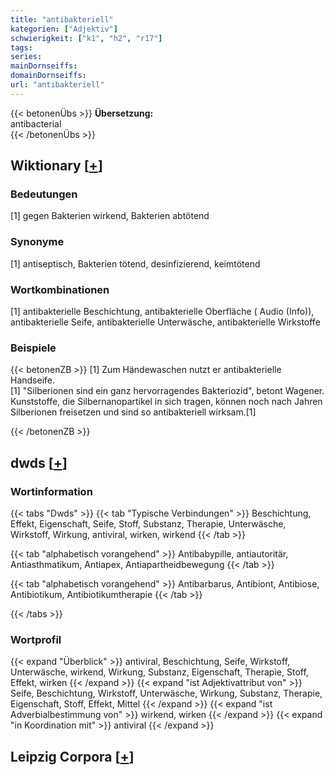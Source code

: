 ```yaml
---
title: "antibakteriell"
kategorien: ["Adjektiv"]
schwierigkeit: ["k1", "h2", "r17"]
tags:
series:
mainDornseiffs:
domainDornseiffs:
url: "antibakteriell"
---
```


{{< betonenÜbs >}}
**Übersetzung:**  
antibacterial  
{{< /betonenÜbs >}}

## Wiktionary [[+](https://de.wiktionary.org/wiki/antibakteriell)]

### Bedeutungen
[1] gegen Bakterien wirkend, Bakterien abtötend  

### Synonyme
[1] antiseptisch, Bakterien tötend, desinfizierend, keimtötend  

### Wortkombinationen
[1] antibakterielle Beschichtung, antibakterielle Oberfläche ( Audio (Info)), antibakterielle Seife, antibakterielle Unterwäsche, antibakterielle Wirkstoffe  

### Beispiele
{{< betonenZB >}}
[1] Zum Händewaschen nutzt er antibakterielle Handseife.  
[1] "Silberionen sind ein ganz hervorragendes Bakteriozid", betont Wagener. Kunststoffe, die Silbernanopartikel in sich tragen, können noch nach Jahren Silberionen freisetzen und sind so antibakteriell wirksam.[1]  

{{< /betonenZB >}}


## dwds [[+](https://www.dwds.de/wb/antibakteriell)]

### Wortinformation
{{< tabs "Dwds" >}}
{{< tab "Typische Verbindungen" >}}
Beschichtung, Effekt, Eigenschaft, Seife, Stoff, Substanz, Therapie, Unterwäsche, Wirkstoff, Wirkung, antiviral, wirken, wirkend
{{< /tab >}}

{{< tab "alphabetisch vorangehend" >}}
Antibabypille, antiautoritär, Antiasthmatikum, Antiapex, Antiapartheidbewegung
{{< /tab >}}

{{< tab "alphabetisch vorangehend" >}}
Antibarbarus, Antibiont, Antibiose, Antibiotikum, Antibiotikumtherapie
{{< /tab >}}

{{< /tabs >}}

### Wortprofil
{{< expand "Überblick" >}} antiviral, Beschichtung, Seife, Wirkstoff, Unterwäsche, wirkend, Wirkung, Substanz, Eigenschaft, Therapie, Stoff, Effekt, wirken {{< /expand >}}
{{< expand "ist Adjektivattribut von" >}} Seife, Beschichtung, Wirkstoff, Unterwäsche, Wirkung, Substanz, Therapie, Eigenschaft, Stoff, Effekt, Mittel {{< /expand >}}
{{< expand "ist Adverbialbestimmung von" >}} wirkend, wirken {{< /expand >}}
{{< expand "in Koordination mit" >}} antiviral {{< /expand >}}

## Leipzig Corpora [[+](https://corpora.uni-leipzig.de/en/res?word=antibakteriell&corpusId=deu_newscrawl-public_2018)]

